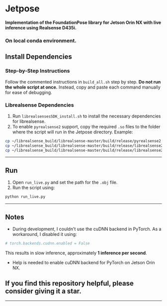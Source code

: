 # Jetpose

**Implementation of the FoundationPose library for Jetson Orin NX with live inference using Realsense D435i.**
### On local conda environment.

## Install Dependencies

### Step-by-Step Instructions
Follow the commented instructions in `build_all.sh` step by step. **Do not run the whole script at once.** Instead, copy and paste each command manually for ease of debugging.

### Librealsense Dependencies
1. Run `librealsensesSDK_install.sh` to install the necessary dependencies for librealsense.
2. To enable `pyrealsense2` support, copy the required `.so` files to the folder where the script will run in the Jetpose directory. Example:

```bash
cp ~/librealsense_build/librealsense-master/build/release/pyrealsense2.cpython-310-aarch64-linux-gnu.so.2.55.1 ~/Jetpose/FoundationPose/pyrealsense2.so
cp ~/librealsense_build/librealsense-master/build/release/librealsense2.so.2.55.1 ~/Jetpose/FoundationPose/librealsense2.so
cp ~/librealsense_build/librealsense-master/build/release/librealsense2-gl.so.2.55.1 ~/Jetpose/FoundationPose/librealsense2-gl.so
```

---

## Run

1. Open `run_live.py` and set the path for the `.obj` file.
2. Run the script using:

```bash
python run_live.py
```

---

## Notes

- During development, I couldn't use the cuDNN backend in PyTorch. As a workaround, I disabled it using:

```python
# torch.backends.cudnn.enabled = False
```

This results in slow inference, approximately **1 inference per second**.

- Help is needed to enable cuDNN backend for PyTorch on Jetson Orin NX.

## If you find this repository helpful, please consider giving it a star.
---

